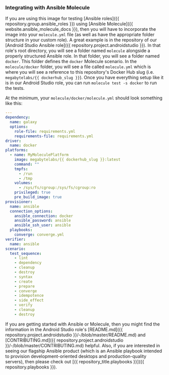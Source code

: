 ### Integrating with Ansible Molecule

If you are using this image for testing [Ansible roles]({{ repository.group.ansible_roles }}) using [Ansible Molecule]({{ website.ansible_molecule_docs }}), then you will have to incorporate the image into your `molecule.yml` file (as well as have the appropriate folder structure in your custom role). A great example is in the repository of our [Android Studio Ansible role]({{ repository.project.androidstudio }}). In that role's root directory, you will see a folder named `molecule` alongside a properly structured Ansible role. In that folder, you will see a folder named `docker`. This folder defines the `docker` Molecule scenario. In the `molecule/docker` folder, you will see a file called `molecule.yml` which is where you will see a reference to this repository's Docker Hub slug (i.e. `megabytelabs/{{ dockerhub_slug }}`). Once you have everything setup like it is in our Android Studio role, you can run `molecule test -s docker` to run the tests.

At the minimum, your `molecule/docker/molecule.yml` should look something like this:

```yaml
---
dependency:
  name: galaxy
  options:
    role-file: requirements.yml
    requirements-file: requirements.yml
driver:
  name: docker
platforms:
  - name: MyMoleculePlatform
    image: megabytelabs/{{ dockerhub_slug }}:latest
    command: ""
    tmpfs:
      - /run
      - /tmp
    volumes:
      - /sys/fs/cgroup:/sys/fs/cgroup:ro
    privileged: true
    pre_build_image: true
provisioner:
  name: ansible
  connection_options:
    ansible_connection: docker
    ansible_password: ansible
    ansible_ssh_user: ansible
  playbooks:
    converge: converge.yml
verifier:
  name: ansible
scenario:
  test_sequence:
    - lint
    - dependency
    - cleanup
    - destroy
    - syntax
    - create
    - prepare
    - converge
    - idempotence
    - side_effect
    - verify
    - cleanup
    - destroy
```

If you are getting started with Ansible or Molecule, then you might find the information in the Android Studio role's [README.md]({{ repository.project.androidstudio }}/-/blob/master/README.md) and [CONTRIBUTING.md]({{ repository.project.androidstudio }}/-/blob/master/CONTRIBUTING.md) helpful. Also, if you are interested in seeing our flagship Ansible product (which is an Ansible playbook intended to provision development-oriented desktops and production-quality servers), then please check out [{{ repository_title.playbooks }}]({{ repository.playbooks }}).
